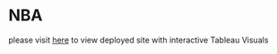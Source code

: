 # NBA
please visit [here](https://belfman.github.io/NBA) to view deployed site with interactive Tableau Visuals
